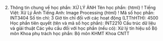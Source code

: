 2. Thông tin chung về học phần: XỬ LÝ ẢNH Tên học phần:
{html}
! Tiếng Việt: Xử Lý Ảnh Tiếng Anh: Image Processing
{html}
! Mã số học phần: INT3404 Số tín chỉ: 3 Giờ tín chỉ đối với các hoạt động (LTThHTH): 4500 Học phần tiên quyết (tên và mã số học phần): INT2210 Cấu trúc dữ
liệu và giải thuật Các yêu cầu đối với học phần (nếu có): Xử lý tín hiệu số Bộ môn Khoa phụ trách học phần: Bộ môn KHMT Khoa CNTT
